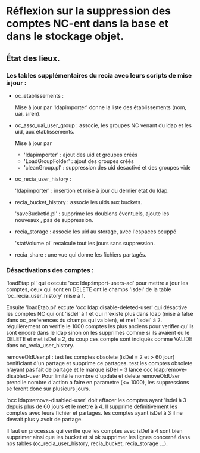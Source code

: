 
# Réflexion sur la suppression des comptes NC-ent dans la base et dans le stockage objet.

## État des lieux.

### Les tables supplémentaires du recia avec leurs scripts de mise à jour :

- oc_etablissements :

	Mise à jour par 'ldapimporter' donne la liste des établissements (nom, uai, siren).

- oc_asso_uai_user_group : associe, les groupes NC venant du ldap et les uid,  aux établissements.

	Mise à jour par

	- 'ldapimporter' : ajout des uid et groupes créés
	- 'LoadGroupFolder' : ajout des groupes créés
	- 'cleanGroup.pl' : suppression des uid desactivé et des groupes vide

- oc_recia_user_history :

	'ldapimporter' :  insertion et mise à jour du dernier état du ldap.

- recia_bucket_history : associe les uids aux buckets.

	'saveBucketId.pl' : supprime les doublons éventuels, ajoute les nouveaux , pas de suppression.
 
- recia_storage : associe les uid au storage, avec l'espaces ocuppé

	'statVolume.pl' recalcule tout les jours sans suppression.

- recia_share : une vue qui donne les fichiers partagés.

### Désactivations des comptes :
'loadEtap.pl' qui execute 'occ ldap:import-users-ad' pour mettre a jour les comptes, ceux qui sont en DELETE ont le champs 'isdel' de la table 'oc_recia_user_history' mise à 1.

Ensuite 'loadEtab.pl' excute 'occ ldap:disable-deleted-user' qui désactive les comptes NC qui ont 'isdel' à 1 et qui n'existe plus dans ldap (mise à false dans oc_preferences du champs qui va bien), et met 'isdel' à 2.
régulièrement on verifie le 1000 comptes les plus anciens pour verifier qu'ils sont encore dans le ldap sinon on les supprimes comme si ils avaient eu le DELETE et met isDel a 2,
du coup ces compte sont indiqués comme VALIDE dans  oc_recia_user_history.

removeOldUser.pl :
	test les comptes obsolete (isDel = 2 et > 60 jour)  benificiant d'un partage et supprime ce partages.
	test les comptes obsolete n'ayant pas fait de partage et le marque isDel = 3
	lance occ ldap:remove-disabled-user
	Pour limité le nombre d'update et delete removeOldUser prend le nombre d'action a faire en parametre (<= 1000), les suppressions se feront donc sur plusieurs jours.
	
'occ ldap:remove-disabled-user' doit effacer les comptes ayant 'isdel à 3 depuis plus de 60 jours et le mettre à 4. Il supprime définitivement les comptes avec leurs fichier et partages.
	les comptes ayant isDel à 3 il ne devrait plus y avoir de partage.


Il faut un processus qui verifie que les comptes avec isDel à 4 sont bien supprimer ainsi que les bucket et si ok  supprimer les lignes concerné dans nos tables (oc_recia_user_history, recia_bucket, recia_storage ...).
